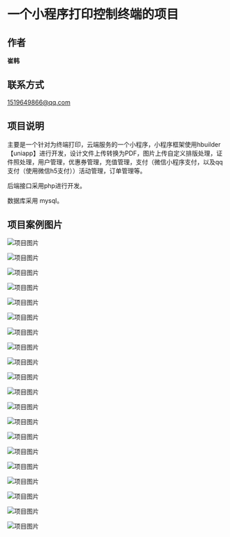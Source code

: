 一个小程序打印控制终端的项目
===================================
## 作者

**崔韩**

## 联系方式

1519649866@qq.com

## 项目说明

主要是一个针对为终端打印，云端服务的一个小程序，小程序框架使用hbuilder【uniapp】进行开发，设计文件上传转换为PDF，图片上传自定义排版处理，证件照处理，用户管理，优惠券管理，充值管理，支付（微信小程序支付，以及qq支付（使用微信h5支付））活动管理，订单管理等。

后端接口采用php进行开发。

数据库采用 mysql。

## 项目案例图片

![项目图片](https://github.com/iucnah123/print-xcx-wx-qq-vue/blob/main/%E6%A1%88%E4%BE%8B%E5%9B%BE%E7%89%87/1611293115008.jpg '项目图片')
  
![项目图片](https://github.com/iucnah123/print-xcx-wx-qq-vue/blob/main/%E6%A1%88%E4%BE%8B%E5%9B%BE%E7%89%87/1611293122538.jpg '项目图片')

![项目图片](https://github.com/iucnah123/print-xcx-wx-qq-vue/blob/main/%E6%A1%88%E4%BE%8B%E5%9B%BE%E7%89%87/1611293129739.jpg '项目图片')

![项目图片](https://github.com/iucnah123/print-xcx-wx-qq-vue/blob/main/%E6%A1%88%E4%BE%8B%E5%9B%BE%E7%89%87/1611293133939.jpg '项目图片')

![项目图片](https://github.com/iucnah123/print-xcx-wx-qq-vue/blob/main/%E6%A1%88%E4%BE%8B%E5%9B%BE%E7%89%87/1611293137551.jpg '项目图片')
  
![项目图片](https://github.com/iucnah123/print-xcx-wx-qq-vue/blob/main/%E6%A1%88%E4%BE%8B%E5%9B%BE%E7%89%87/1611293141287.jpg '项目图片')
  
![项目图片](https://github.com/iucnah123/print-xcx-wx-qq-vue/blob/main/%E6%A1%88%E4%BE%8B%E5%9B%BE%E7%89%87/1611293144840.jpg '项目图片')
  
![项目图片](https://github.com/iucnah123/print-xcx-wx-qq-vue/blob/main/%E6%A1%88%E4%BE%8B%E5%9B%BE%E7%89%87/1611293149039.jpg '项目图片')
  
![项目图片](https://github.com/iucnah123/print-xcx-wx-qq-vue/blob/main/%E6%A1%88%E4%BE%8B%E5%9B%BE%E7%89%87/1611293153016.jpg '项目图片')
  
![项目图片](https://github.com/iucnah123/print-xcx-wx-qq-vue/blob/main/%E6%A1%88%E4%BE%8B%E5%9B%BE%E7%89%87/1611293158776.jpg '项目图片')
  
![项目图片](https://github.com/iucnah123/print-xcx-wx-qq-vue/blob/main/%E6%A1%88%E4%BE%8B%E5%9B%BE%E7%89%87/1611293162628.jpg '项目图片')

![项目图片](https://github.com/iucnah123/print-xcx-wx-qq-vue/blob/main/%E6%A1%88%E4%BE%8B%E5%9B%BE%E7%89%87/1611293166284.jpg '项目图片')

![项目图片](https://github.com/iucnah123/print-xcx-wx-qq-vue/blob/main/%E6%A1%88%E4%BE%8B%E5%9B%BE%E7%89%87/1611293170620.jpg '项目图片')

![项目图片](https://github.com/iucnah123/print-xcx-wx-qq-vue/blob/main/%E6%A1%88%E4%BE%8B%E5%9B%BE%E7%89%87/1611293174183.jpg '项目图片')

![项目图片](https://github.com/iucnah123/print-xcx-wx-qq-vue/blob/main/%E6%A1%88%E4%BE%8B%E5%9B%BE%E7%89%87/1611293177890.jpg '项目图片')

![项目图片](https://github.com/iucnah123/print-xcx-wx-qq-vue/blob/main/%E6%A1%88%E4%BE%8B%E5%9B%BE%E7%89%87/1611293182386.jpg '项目图片')

![项目图片](https://github.com/iucnah123/print-xcx-wx-qq-vue/blob/main/%E6%A1%88%E4%BE%8B%E5%9B%BE%E7%89%87/1611293186482.jpg '项目图片')

![项目图片](https://github.com/iucnah123/print-xcx-wx-qq-vue/blob/main/%E6%A1%88%E4%BE%8B%E5%9B%BE%E7%89%87/1611293189867.jpg '项目图片')

![项目图片](https://github.com/iucnah123/print-xcx-wx-qq-vue/blob/main/%E6%A1%88%E4%BE%8B%E5%9B%BE%E7%89%87/1611293195295.jpg '项目图片')

![项目图片](https://github.com/iucnah123/print-xcx-wx-qq-vue/blob/main/%E6%A1%88%E4%BE%8B%E5%9B%BE%E7%89%87/1611293199888.jpg '项目图片')



